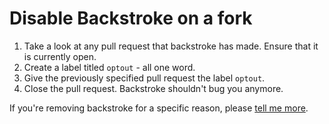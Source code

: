 # Disable Backstroke on a fork

1. Take a look at any pull request that backstroke has made. Ensure that it is currently open.
2. Create a label titled `optout` - all one word.
3. Give the previously specified pull request the label `optout`.
4. Close the pull request. Backstroke shouldn't bug you anymore.

If you're removing backstroke for a specific reason, please
[tell me more](https://github.com/backstrokeapp/server/issues/new).
